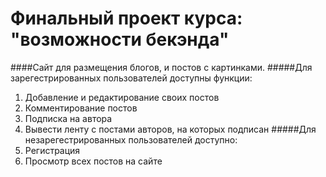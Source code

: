 #  Финальный проект курса: "возможности бекэнда"
####Сайт для размещения блогов, и постов с картинками.
#####Для зарегестрированных пользователей доступны функции:
1. Добавление и редактирование своих постов 
2. Комментирование постов
3. Подписка на автора
4. Вывести ленту с постами авторов, на которых подписан
#####Для незарегестрированных пользователей доступно:
1. Регистрация
2. Просмотр всех постов на сайте